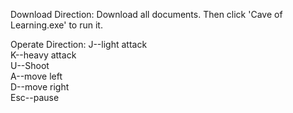 Download Direction:
Download all documents.
Then click 'Cave of Learning.exe' to run it.

Operate Direction:
J--light attack    
K--heavy attack    
U--Shoot    
A--move left    
D--move right    
Esc--pause    
